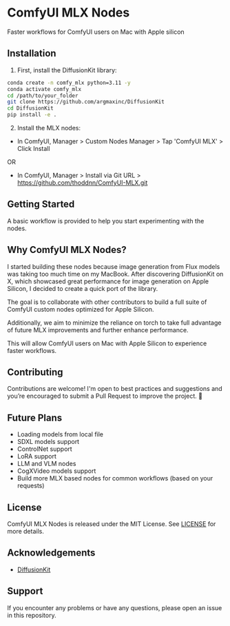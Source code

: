# ComfyUI MLX Nodes

Faster workflows for ComfyUI users on Mac with Apple silicon

## Installation

1. First, install the DiffusionKit library:

```bash
conda create -n comfy_mlx python=3.11 -y
conda activate comfy_mlx
cd /path/to/your_folder
git clone https://github.com/argmaxinc/DiffusionKit
cd DiffusionKit
pip install -e .
```

2. Install the MLX nodes:
    
 - In ComfyUI, Manager > Custom Nodes Manager > Tap 'ComfyUI MLX' > Click Install 

 OR 
 
 - In ComfyUI, Manager > Install via Git URL > https://github.com/thoddnn/ComfyUI-MLX.git

## Getting Started

A basic workflow is provided to help you start experimenting with the nodes.

## Why ComfyUI MLX Nodes?

I started building these nodes because image generation from Flux models was taking too much time on my MacBook. After discovering DiffusionKit on X, which showcased great performance for image generation on Apple Silicon, I decided to create a quick port of the library.

The goal is to collaborate with other contributors to build a full suite of ComfyUI custom nodes optimized for Apple Silicon. 

Additionally, we aim to minimize the reliance on torch to take full advantage of future MLX improvements and further enhance performance.

This will allow ComfyUI users on Mac with Apple Silicon to experience faster workflows.

## Contributing 

Contributions are welcome! I'm open to best practices and suggestions and you’re encouraged to submit a Pull Request to improve the project. 🙏

## Future Plans

- Loading models from local file 
- SDXL models support
- ControlNet support
- LoRA support 
- LLM and VLM nodes
- CogXVideo models support  
- Build more MLX based nodes for common workflows (based on your requests)

## License

ComfyUI MLX Nodes is released under the MIT License. See [LICENSE](LICENSE) for more details.

## Acknowledgements

- [DiffusionKit](https://github.com/argmaxinc/DiffusionKit)

## Support

If you encounter any problems or have any questions, please open an issue in this repository.